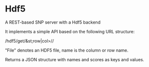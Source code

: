 Hdf5
====

A REST-based SNP server with a Hdf5 backend

It implements a simple API based on the following URL structure:

/hdf5/get/&st;row|col&gt;/<file>/<name>

"File" denotes an HDF5 file, name is the column or row name. 

Returns a JSON structure with names and scores as keys and values.
